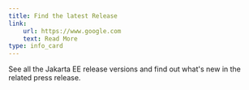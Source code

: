 ```yaml
---
title: Find the latest Release
link: 
    url: https://www.google.com
    text: Read More
type: info_card
---
```


See all the Jakarta EE release versions and find out what's new in the related press release.